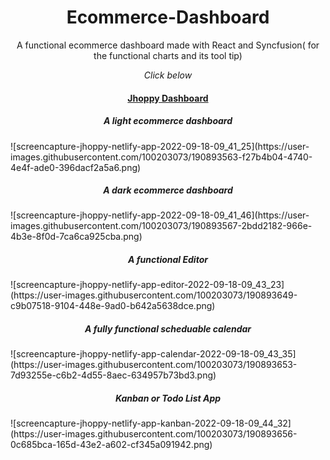<h1 align="center">Ecommerce-Dashboard</h1>
 <p align="center">A functional ecommerce dashboard made with React and Syncfusion( for the functional charts and its tool tip) </p>
 <p  align="center"><em>Click below </em></p>
 <h4 align="center"> <a  align="center" href="https://jhoppy.netlify.app/">Jhoppy Dashboard </a> </h4>
 <h5 align="center"> A light ecommerce dashboard </h5>
![screencapture-jhoppy-netlify-app-2022-09-18-09_41_25](https://user-images.githubusercontent.com/100203073/190893563-f27b4b04-4740-4e4f-ade0-396dacf2a5a6.png)
<h5 align="center"> A dark ecommerce dashboard </h5>
![screencapture-jhoppy-netlify-app-2022-09-18-09_41_46](https://user-images.githubusercontent.com/100203073/190893567-2bdd2182-966e-4b3e-8f0d-7ca6ca925cba.png)
<h5 align="center"> A functional Editor </h5>
![screencapture-jhoppy-netlify-app-editor-2022-09-18-09_43_23](https://user-images.githubusercontent.com/100203073/190893649-c9b07518-9104-448e-9ad0-b642a5638dce.png)
<h5 align="center"> A fully functional scheduable calendar </h5>
![screencapture-jhoppy-netlify-app-calendar-2022-09-18-09_43_35](https://user-images.githubusercontent.com/100203073/190893653-7d93255e-c6b2-4d55-8aec-634957b73bd3.png)
<h5 align="center"> Kanban or Todo List App </h5>
![screencapture-jhoppy-netlify-app-kanban-2022-09-18-09_44_32](https://user-images.githubusercontent.com/100203073/190893656-0c685bca-165d-43e2-a602-cf345a091942.png)

